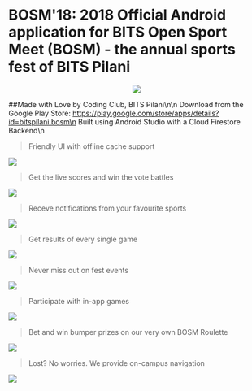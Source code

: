 # BOSM'18: 2018 Official Android application for BITS Open Sport Meet (BOSM) - the annual sports fest of BITS Pilani
<p align="center">
  <img src="https://github.com/ayushjhaveri/BOSM/blob/master/app/src/main/res/drawable/BOSM.jpg">
</p>

##Made with Love by Coding Club, BITS Pilani\n\n
Download from the Google Play Store: https://play.google.com/store/apps/details?id=bitspilani.bosm\n
Built using Android Studio with a Cloud Firestore Backend\n


>Friendly UI with offline cache support
<p>
  <img src="https://github.com/ayushjhaveri/BOSM/blob/master/app/src/main/res/drawable/BOSM1.jpg">
</p>

>Get the live scores and win the vote battles
<p>
  <img src="https://github.com/ayushjhaveri/BOSM/blob/master/app/src/main/res/drawable/BOSM2.jpg">
</p>

>Receve notifications from your favourite sports
<p>
  <img src="https://github.com/ayushjhaveri/BOSM/blob/master/app/src/main/res/drawable/BOSM4.jpg">
</p>

>Get results of every single game
<p>
  <img src="https://github.com/ayushjhaveri/BOSM/blob/master/app/src/main/res/drawable/BOSM5.jpg">
</p>

>Never miss out on fest events
<p>
  <img src="https://github.com/ayushjhaveri/BOSM/blob/master/app/src/main/res/drawable/BOSM3.jpg">
</p>

>Participate with in-app games
<p>
  <img src="https://github.com/ayushjhaveri/BOSM/blob/master/app/src/main/res/drawable/BOSM6.jpg">
</p>

>Bet and win bumper prizes on our very own BOSM Roulette
<p>
  <img src="https://github.com/ayushjhaveri/BOSM/blob/master/app/src/main/res/drawable/BOSM7.jpg">
</p>

>Lost? No worries. We provide on-campus navigation
<p>
  <img src="https://github.com/ayushjhaveri/BOSM/blob/master/app/src/main/res/drawable/BOSM8.jpg">
</p>
